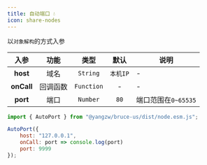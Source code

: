 ```yaml
---
title: 自动端口 💧
icon: share-nodes
---
```


以`对象解构`的方式入参

入参|功能|类型|默认|说明
:-:|:-:|:-:|:-:|-
**host**|域名|`String`|`本机IP`|-
**onCall**|回调函数|`Function`|-|-
**port**|端口|`Number`|`80`|端口范围在`0~65535`

```js
import { AutoPort } from "@yangzw/bruce-us/dist/node.esm.js";

AutoPort({
	host: "127.0.0.1",
	onCall: port => console.log(port)
	port: 9999
});
```
